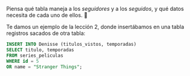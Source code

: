 Piensa qué tabla maneja a los _seguidores_ y a los _seguidos_, y qué datos necesita de cada uno de ellos. :bust_in_silhouette:

Te damos un ejemplo de la lección 2, donde insertábamos en una tabla registros sacados de otra tabla:

``` sql 
INSERT INTO Denisse (titulos_vistos, temporadas) 
SELECT titulo, temporadas 
FROM series_peliculas 
WHERE id = 5 
OR name = "Stranger Things"; 
```
